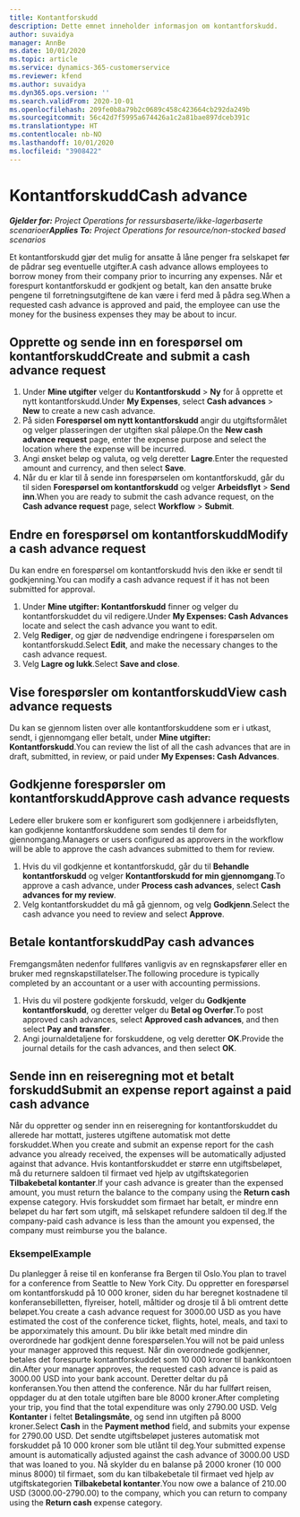 ```yaml
---
title: Kontantforskudd
description: Dette emnet inneholder informasjon om kontantforskudd.
author: suvaidya
manager: AnnBe
ms.date: 10/01/2020
ms.topic: article
ms.service: dynamics-365-customerservice
ms.reviewer: kfend
ms.author: suvaidya
ms.dyn365.ops.version: ''
ms.search.validFrom: 2020-10-01
ms.openlocfilehash: 209fe0b8a79b2c0689c458c423664cb292da249b
ms.sourcegitcommit: 56c42d7f5995a674426a1c2a81bae897dceb391c
ms.translationtype: HT
ms.contentlocale: nb-NO
ms.lasthandoff: 10/01/2020
ms.locfileid: "3908422"
---
```

# <a name="cash-advance"></a><span data-ttu-id="8fb97-103">Kontantforskudd</span><span class="sxs-lookup"><span data-stu-id="8fb97-103">Cash advance</span></span>

<span data-ttu-id="8fb97-104">_**Gjelder for:** Project Operations for ressursbaserte/ikke-lagerbaserte scenarioer_</span><span class="sxs-lookup"><span data-stu-id="8fb97-104">_**Applies To:** Project Operations for resource/non-stocked based scenarios_</span></span>

<span data-ttu-id="8fb97-105">Et kontantforskudd gjør det mulig for ansatte å låne penger fra selskapet før de pådrar seg eventuelle utgifter.</span><span class="sxs-lookup"><span data-stu-id="8fb97-105">A cash advance allows employees to borrow money from their company prior to incurring any expenses.</span></span> <span data-ttu-id="8fb97-106">Når et forespurt kontantforskudd er godkjent og betalt, kan den ansatte bruke pengene til forretningsutgiftene de kan være i ferd med å pådra seg.</span><span class="sxs-lookup"><span data-stu-id="8fb97-106">When a requested cash advance is approved and paid, the employee can use the money for the business expenses they may be about to incur.</span></span> 

## <a name="create-and-submit-a-cash-advance-request"></a><span data-ttu-id="8fb97-107">Opprette og sende inn en forespørsel om kontantforskudd</span><span class="sxs-lookup"><span data-stu-id="8fb97-107">Create and submit a cash advance request</span></span>

1. <span data-ttu-id="8fb97-108">Under **Mine utgifter** velger du **Kontantforskudd** > **Ny** for å opprette et nytt kontantforskudd.</span><span class="sxs-lookup"><span data-stu-id="8fb97-108">Under **My Expenses**, select **Cash advances** > **New** to create a new cash advance.</span></span> 
2. <span data-ttu-id="8fb97-109">På siden **Forespørsel om nytt kontantforskudd** angir du utgiftsformålet og velger plasseringen der utgiften skal påløpe.</span><span class="sxs-lookup"><span data-stu-id="8fb97-109">On the **New cash advance request** page, enter the expense purpose and select the location where the expense will be incurred.</span></span>
3. <span data-ttu-id="8fb97-110">Angi ønsket beløp og valuta, og velg deretter **Lagre**.</span><span class="sxs-lookup"><span data-stu-id="8fb97-110">Enter the requested amount and currency, and then select **Save**.</span></span> 
4. <span data-ttu-id="8fb97-111">Når du er klar til å sende inn forespørselen om kontantforskudd, går du til siden **Forespørsel om kontantforskudd** og velger **Arbeidsflyt** > **Send inn**.</span><span class="sxs-lookup"><span data-stu-id="8fb97-111">When you are ready to submit the cash advance request, on the **Cash advance request** page, select **Workflow** > **Submit**.</span></span>

## <a name="modify-a-cash-advance-request"></a><span data-ttu-id="8fb97-112">Endre en forespørsel om kontantforskudd</span><span class="sxs-lookup"><span data-stu-id="8fb97-112">Modify a cash advance request</span></span>

<span data-ttu-id="8fb97-113">Du kan endre en forespørsel om kontantforskudd hvis den ikke er sendt til godkjenning.</span><span class="sxs-lookup"><span data-stu-id="8fb97-113">You can modify a cash advance request if it has not been submitted for approval.</span></span>

1. <span data-ttu-id="8fb97-114">Under **Mine utgifter: Kontantforskudd** finner og velger du kontantforskuddet du vil redigere.</span><span class="sxs-lookup"><span data-stu-id="8fb97-114">Under **My Expenses: Cash Advances** locate and select the cash advance you want to edit.</span></span>
2. <span data-ttu-id="8fb97-115">Velg **Rediger**, og gjør de nødvendige endringene i forespørselen om kontantforskudd.</span><span class="sxs-lookup"><span data-stu-id="8fb97-115">Select **Edit**, and make the necessary changes to the cash advance request.</span></span> 
3. <span data-ttu-id="8fb97-116">Velg **Lagre og lukk**.</span><span class="sxs-lookup"><span data-stu-id="8fb97-116">Select **Save and close**.</span></span>


## <a name="view-cash-advance-requests"></a><span data-ttu-id="8fb97-117">Vise forespørsler om kontantforskudd</span><span class="sxs-lookup"><span data-stu-id="8fb97-117">View cash advance requests</span></span>
<span data-ttu-id="8fb97-118">Du kan se gjennom listen over alle kontantforskuddene som er i utkast, sendt, i gjennomgang eller betalt, under **Mine utgifter: Kontantforskudd**.</span><span class="sxs-lookup"><span data-stu-id="8fb97-118">You can review the list of all the cash advances that are in draft, submitted, in review, or paid under **My Expenses: Cash Advances**.</span></span> 

## <a name="approve-cash-advance-requests"></a><span data-ttu-id="8fb97-119">Godkjenne forespørsler om kontantforskudd</span><span class="sxs-lookup"><span data-stu-id="8fb97-119">Approve cash advance requests</span></span>

<span data-ttu-id="8fb97-120">Ledere eller brukere som er konfigurert som godkjennere i arbeidsflyten, kan godkjenne kontantforskuddene som sendes til dem for gjennomgang.</span><span class="sxs-lookup"><span data-stu-id="8fb97-120">Managers or users configured as approvers in the workflow will be able to approve the cash advances submitted to them for review.</span></span> 

1. <span data-ttu-id="8fb97-121">Hvis du vil godkjenne et kontantforskudd, går du til **Behandle kontantforskudd** og velger **Kontantforskudd for min gjennomgang**.</span><span class="sxs-lookup"><span data-stu-id="8fb97-121">To approve a cash advance, under **Process cash advances**, select **Cash advances for my review**.</span></span>
2. <span data-ttu-id="8fb97-122">Velg kontantforskuddet du må gå gjennom, og velg **Godkjenn**.</span><span class="sxs-lookup"><span data-stu-id="8fb97-122">Select the cash advance you need to review and select **Approve**.</span></span>  

## <a name="pay-cash-advances"></a><span data-ttu-id="8fb97-123">Betale kontantforskudd</span><span class="sxs-lookup"><span data-stu-id="8fb97-123">Pay cash advances</span></span> 
<span data-ttu-id="8fb97-124">Fremgangsmåten nedenfor fullføres vanligvis av en regnskapsfører eller en bruker med regnskapstillatelser.</span><span class="sxs-lookup"><span data-stu-id="8fb97-124">The following procedure is typically completed by an accountant or a user with accounting permissions.</span></span>

1. <span data-ttu-id="8fb97-125">Hvis du vil postere godkjente forskudd, velger du **Godkjente kontantforskudd**, og deretter velger du **Betal og Overfør**.</span><span class="sxs-lookup"><span data-stu-id="8fb97-125">To post approved cash advances, select **Approved cash advances**, and then select **Pay and transfer**.</span></span>  
2. <span data-ttu-id="8fb97-126">Angi journaldetaljene for forskuddene, og velg deretter **OK**.</span><span class="sxs-lookup"><span data-stu-id="8fb97-126">Provide the journal details for the cash advances, and then select **OK**.</span></span> 

## <a name="submit-an-expense-report-against-a-paid-cash-advance"></a><span data-ttu-id="8fb97-127">Sende inn en reiseregning mot et betalt forskudd</span><span class="sxs-lookup"><span data-stu-id="8fb97-127">Submit an expense report against a paid cash advance</span></span> 

<span data-ttu-id="8fb97-128">Når du oppretter og sender inn en reiseregning for kontantforskuddet du allerede har mottatt, justeres utgiftene automatisk mot dette forskuddet.</span><span class="sxs-lookup"><span data-stu-id="8fb97-128">When you create and submit an expense report for the cash advance you already received, the expenses will be automatically adjusted against that advance.</span></span> <span data-ttu-id="8fb97-129">Hvis kontantforskuddet er større enn utgiftsbeløpet, må du returnere saldoen til firmaet ved hjelp av utgiftskategorien **Tilbakebetal kontanter**.</span><span class="sxs-lookup"><span data-stu-id="8fb97-129">If your cash advance is greater than the expensed amount, you must return the balance to the company using the **Return cash** expense category.</span></span> <span data-ttu-id="8fb97-130">Hvis forskuddet som firmaet har betalt, er mindre enn beløpet du har ført som utgift, må selskapet refundere saldoen til deg.</span><span class="sxs-lookup"><span data-stu-id="8fb97-130">If the company-paid cash advance is less than the amount you expensed, the company must reimburse you the balance.</span></span> 

### <a name="example"></a><span data-ttu-id="8fb97-131">Eksempel</span><span class="sxs-lookup"><span data-stu-id="8fb97-131">Example</span></span>
<span data-ttu-id="8fb97-132">Du planlegger å reise til en konferanse fra Bergen til Oslo.</span><span class="sxs-lookup"><span data-stu-id="8fb97-132">You plan to travel for a conference from Seattle to New York City.</span></span> <span data-ttu-id="8fb97-133">Du oppretter en forespørsel om kontantforskudd på 10 000 kroner, siden du har beregnet kostnadene til konferansebilletten, flyreiser, hotell, måltider og drosje til å bli omtrent dette beløpet.</span><span class="sxs-lookup"><span data-stu-id="8fb97-133">You create a cash advance request for 3000.00 USD as you have estimated the cost of the conference ticket, flights, hotel, meals, and taxi to be apporximately this amount.</span></span> <span data-ttu-id="8fb97-134">Du blir ikke betalt med mindre din overordnede har godkjent denne forespørselen.</span><span class="sxs-lookup"><span data-stu-id="8fb97-134">You will not be paid unless your manager approved this request.</span></span> <span data-ttu-id="8fb97-135">Når din overordnede godkjenner, betales det forespurte kontantforskuddet som 10 000 kroner til bankkontoen din.</span><span class="sxs-lookup"><span data-stu-id="8fb97-135">After your manager approves, the requested cash advance is paid as 3000.00 USD into your bank account.</span></span> <span data-ttu-id="8fb97-136">Deretter deltar du på konferansen.</span><span class="sxs-lookup"><span data-stu-id="8fb97-136">You then attend the conference.</span></span> <span data-ttu-id="8fb97-137">Når du har fullført reisen, oppdager du at den totale utgiften bare ble 8000 kroner.</span><span class="sxs-lookup"><span data-stu-id="8fb97-137">After completing your trip, you find that the total expenditure was only 2790.00 USD.</span></span> <span data-ttu-id="8fb97-138">Velg **Kontanter** i feltet **Betalingsmåte**, og send inn utgiften på 8000 kroner.</span><span class="sxs-lookup"><span data-stu-id="8fb97-138">Select **Cash** in the **Payment method** field, and submits your expense for 2790.00 USD.</span></span> <span data-ttu-id="8fb97-139">Det sendte utgiftsbeløpet justeres automatisk mot forskuddet på 10 000 kroner som ble utlånt til deg.</span><span class="sxs-lookup"><span data-stu-id="8fb97-139">Your submitted expense amount is automatically adjusted against the cash advance of 3000.00 USD that was loaned to you.</span></span> <span data-ttu-id="8fb97-140">Nå skylder du en balanse på 2000 kroner (10 000 minus 8000) til firmaet, som du kan tilbakebetale til firmaet ved hjelp av utgiftskategorien **Tilbakebetal kontanter**.</span><span class="sxs-lookup"><span data-stu-id="8fb97-140">You now owe a balance of 210.00 USD (3000.00-2790.00) to the company, which you can return to company using the **Return cash** expense category.</span></span> 
